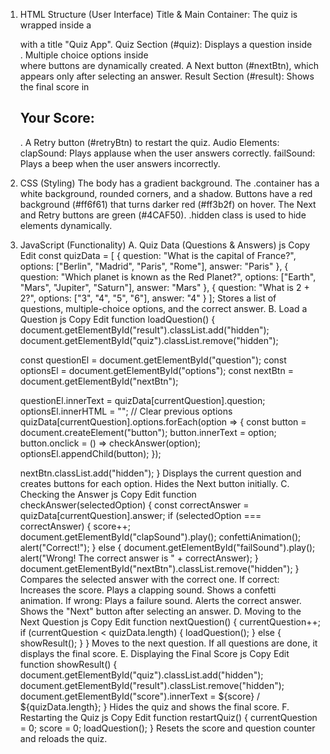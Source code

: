 1. HTML Structure (User Interface)
Title & Main Container:
The quiz is wrapped inside a <div class="container"> with a title "Quiz App".
Quiz Section (#quiz):
Displays a question inside <div id="question">.
Multiple choice options inside <div id="options"> where buttons are dynamically created.
A Next button (#nextBtn), which appears only after selecting an answer.
Result Section (#result):
Shows the final score in <h2>Your Score: <span id="score"></span></h2>.
A Retry button (#retryBtn) to restart the quiz.
Audio Elements:
clapSound: Plays applause when the user answers correctly.
failSound: Plays a beep when the user answers incorrectly.
2. CSS (Styling)
The body has a gradient background.
The .container has a white background, rounded corners, and a shadow.
Buttons have a red background (#ff6f61) that turns darker red (#ff3b2f) on hover.
The Next and Retry buttons are green (#4CAF50).
.hidden class is used to hide elements dynamically.
3. JavaScript (Functionality)
A. Quiz Data (Questions & Answers)
js
Copy
Edit
const quizData = [
    { question: "What is the capital of France?", options: ["Berlin", "Madrid", "Paris", "Rome"], answer: "Paris" },
    { question: "Which planet is known as the Red Planet?", options: ["Earth", "Mars", "Jupiter", "Saturn"], answer: "Mars" },
    { question: "What is 2 + 2?", options: ["3", "4", "5", "6"], answer: "4" }
];
Stores a list of questions, multiple-choice options, and the correct answer.
B. Load a Question
js
Copy
Edit
function loadQuestion() {
    document.getElementById("result").classList.add("hidden");
    document.getElementById("quiz").classList.remove("hidden");
    
    const questionEl = document.getElementById("question");
    const optionsEl = document.getElementById("options");
    const nextBtn = document.getElementById("nextBtn");

    questionEl.innerText = quizData[currentQuestion].question;
    optionsEl.innerHTML = "";  // Clear previous options
    quizData[currentQuestion].options.forEach(option => {
        const button = document.createElement("button");
        button.innerText = option;
        button.onclick = () => checkAnswer(option);
        optionsEl.appendChild(button);
    });

    nextBtn.classList.add("hidden");
}
Displays the current question and creates buttons for each option.
Hides the Next button initially.
C. Checking the Answer
js
Copy
Edit
function checkAnswer(selectedOption) {
    const correctAnswer = quizData[currentQuestion].answer;
    if (selectedOption === correctAnswer) {
        score++;
        document.getElementById("clapSound").play();
        confettiAnimation();
        alert("Correct!");
    } else {
        document.getElementById("failSound").play();
        alert("Wrong! The correct answer is " + correctAnswer);
    }
    document.getElementById("nextBtn").classList.remove("hidden");
}
Compares the selected answer with the correct one.
If correct:
Increases the score.
Plays a clapping sound.
Shows a confetti animation.
If wrong:
Plays a failure sound.
Alerts the correct answer.
Shows the "Next" button after selecting an answer.
D. Moving to the Next Question
js
Copy
Edit
function nextQuestion() {
    currentQuestion++;
    if (currentQuestion < quizData.length) {
        loadQuestion();
    } else {
        showResult();
    }
}
Moves to the next question.
If all questions are done, it displays the final score.
E. Displaying the Final Score
js
Copy
Edit
function showResult() {
    document.getElementById("quiz").classList.add("hidden");
    document.getElementById("result").classList.remove("hidden");
    document.getElementById("score").innerText = ${score} / ${quizData.length};
}
Hides the quiz and shows the final score.
F. Restarting the Quiz
js
Copy
Edit
function restartQuiz() {
    currentQuestion = 0;
    score = 0;
    loadQuestion();
}
Resets the score and question counter and reloads the quiz.
